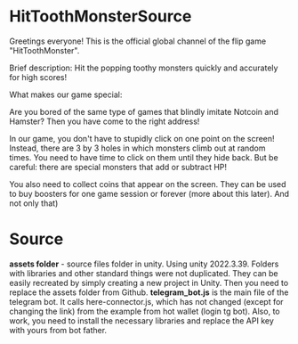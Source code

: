 # HitToothMonsterSource

Greetings everyone!
This is the official global channel of the flip game "HitToothMonster".

Brief description:
Hit the popping toothy monsters quickly and accurately for high scores!

What makes our game special:

Are you bored of the same type of games that blindly imitate Notcoin and Hamster? Then you have come to the right address!

In our game, you don't have to stupidly click on one point on the screen! Instead, there are 3 by 3 holes in which monsters climb out at random times. You need to have time to click on them until they hide back. But be careful: there are special monsters that add or subtract HP!

You also need to collect coins that appear on the screen. They can be used to buy boosters for one game session or forever (more about this later). And not only that)

# Source
**assets folder** - source files folder in unity. Using unity 2022.3.39. Folders with libraries and other standard things were not duplicated. They can be easily recreated by simply creating a new project in Unity. Then you need to replace the assets folder from Github.
**telegram_bot.js** is the main file of the telegram bot. It calls here-connector.js, which has not changed (except for changing the link) from the example from hot wallet (login tg bot). Also, to work, you need to install the necessary libraries and replace the API key with yours from bot father.
